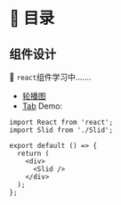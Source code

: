 # 📜 目录

## 组件设计

🧱 `react`组件学习中.......

- [轮播图](./react/轮播.md)
- [Tab](./react/Tab.md)
  Demo:

```tsx
import React from 'react';
import Slid from './Slid';

export default () => {
  return (
    <div>
      <Slid />
    </div>
  );
};
```
